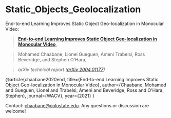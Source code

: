 # Static_Objects_Geolocalization

End-to-end Learning Improves Static Object Geo-localization in Monocular Video:
> [**End-to-end Learning Improves Static Object Geo-localization in Monocular Video**](https://arxiv.org/abs/2004.05232),  

> Mohamed Chaabane, Lionel Gueguen, Ameni Trabelsi, Ross Beveridge, and Stephen O'Hara,

> *arXiv technical report ([arXiv 2004.01177](http://arxiv.org/abs/2004.01177))*  


@article{chaabane2020end,
  title={End-to-end Learning Improves Static Object Geo-localization in Monocular Video},
  author={Chaabane, Mohamed and Gueguen, Lionel and Trabelsi, Ameni and Beveridge, Ross and O'Hara, Stephen},
  journal={WACV},
  year={2021}
}

Contact: [chaabane@colostate.edu](mailto:chaabane@colostate.edu). Any questions or discussion are welcome! 
